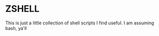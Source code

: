 # ZSHELL

This is just a little collection of shell scripts I find useful. I am assuming bash, ya'll
